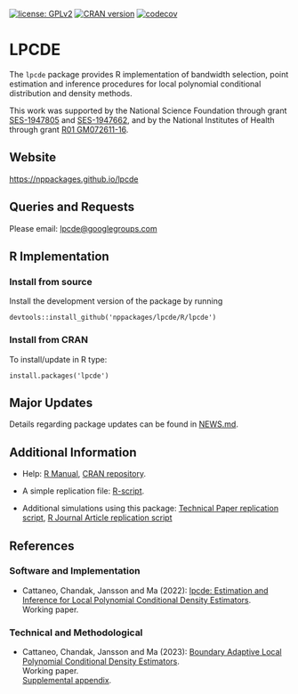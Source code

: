 [![license: GPLv2](https://img.shields.io/badge/license-GPLv2-blue.svg)](https://www.gnu.org/licenses/old-licenses/gpl-2.0.html)
[![CRAN version](https://img.shields.io/cran/v/lpcde?color=7733BB&label=CRAN)](https://cran.r-project.org/web/packages/lpcde/index.html)
[![codecov](https://codecov.io/gh/nppackages/lpcde/branch/main/graph/badge.svg?token=DE4RI272QB)](https://codecov.io/gh/nppackages/lpcde)
 
# LPCDE

The `lpcde` package provides R implementation of bandwidth selection, point estimation and inference procedures for local polynomial conditional distribution and density methods.

This work was supported by the National Science Foundation through grant [SES-1947805](https://www.nsf.gov/awardsearch/showAward?AWD_ID=1947805) and [SES-1947662](https://www.nsf.gov/awardsearch/showAward?AWD_ID=1947662), and by the National Institutes of Health through grant [R01 GM072611-16](https://reporter.nih.gov/project-details/10093056).

## Website

https://nppackages.github.io/lpcde

## Queries and Requests

Please email: [lpcde@googlegroups.com](mailto:lpcde@googlegroups.com)

## R Implementation

### Install from source

Install the development version of the package by running

```
devtools::install_github('nppackages/lpcde/R/lpcde')
```

### Install from CRAN
To install/update in R type:

```
install.packages('lpcde')
```

## Major Updates
Details regarding package updates can be found in [NEWS.md](https://github.com/nppackages/lpcde/blob/main/R/lpcde/NEWS.md).

## Additional Information

- Help: [R Manual](https://cran.r-project.org/web/packages/lpcde/lpcde.pdf), [CRAN repository](https://cran.r-project.org/web/packages/lpcde/index.html).

- A simple replication file: [R-script](R/lpcde_illustration.R).

- Additional simulations using this package: [Technical Paper replication script](https://github.com/nppackages-replication/CCJM_2022_LPCondDen), [R Journal Article replication script](https://github.com/nppackages-replication/CCJM_2022_lpcde)


## References

### Software and Implementation

- Cattaneo, Chandak, Jansson and Ma (2022): [lpcde: Estimation and Inference for Local Polynomial Conditional Density Estimators](https://nppackages.github.io/references/Cattaneo-Chandak-Jansson-Ma_2022_lpcde.pdf).<br>
Working paper.


### Technical and Methodological

- Cattaneo, Chandak, Jansson and Ma (2023): [Boundary Adaptive Local Polynomial Conditional Density Estimators](https://nppackages.github.io/references/Cattaneo-Chandak-Jansson-Ma_2023_Bernoulli.pdf).<br>
Working paper.<br>
[Supplemental appendix](https://nppackages.github.io/references/Cattaneo-Chandak-Jansson-Ma_2023_Bernoulli--Supplemental.pdf).


<br><br>

